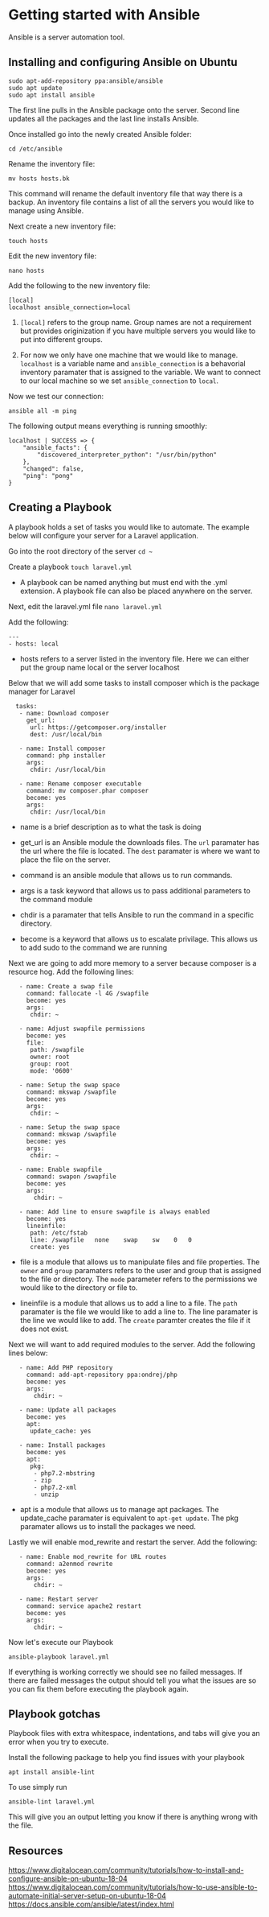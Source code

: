 # Getting started with Ansible
Ansible is a server automation tool.

## Installing and configuring Ansible on Ubuntu
```
sudo apt-add-repository ppa:ansible/ansible
sudo apt update
sudo apt install ansible
```
The first line pulls in the Ansible package onto the server. Second line updates all the packages and the last line installs Ansible.

Once installed go into the newly created Ansible folder:
```
cd /etc/ansible
```
Rename the inventory file:
```
mv hosts hosts.bk
```
This command will rename the default inventory file that way there is a backup. An inventory file contains a list of all the servers you would like to manage using Ansible.

Next create a new inventory file:
```
touch hosts
````
Edit the new inventory file:

```
nano hosts
```

Add the following to the new inventory file:
```
[local]
localhost ansible_connection=local
```
1. ```[local]``` refers to the group name. Group names are not a requirement but provides originization if you have multiple servers you would like to put into different groups.

2. For now we only have one machine that we would like to manage. ```localhost``` is a variable name and ```ansible_connection``` is a behavorial inventory paramater that is assigned to the variable. We want to connect to our local machine so we set ```ansible_connection``` to ```local```.

Now we test our connection:
```
ansible all -m ping
```

The following output means everything is running smoothly:
```
localhost | SUCCESS => {
    "ansible_facts": {
        "discovered_interpreter_python": "/usr/bin/python"
    }, 
    "changed": false, 
    "ping": "pong"
}
```


## Creating a Playbook

A playbook holds a set of tasks you would like to automate. The example below will configure your server for a Laravel application.

Go into the root directory of the server ``` cd ~ ```

Create a playbook  ```touch laravel.yml```

* A playbook can be named anything but must end with the .yml extension. A playbook file can also be placed anywhere on the server.

Next, edit the laravel.yml file ```nano laravel.yml```

Add the following:
```
---
- hosts: local
```
* hosts refers to a server listed in the inventory file. Here we can either put the group name local or the server localhost 

Below that  we will add some tasks to install composer which is the package manager for Laravel
```
  tasks:
   - name: Download composer
     get_url:
      url: https://getcomposer.org/installer
      dest: /usr/local/bin

   - name: Install composer
     command: php installer
     args:
      chdir: /usr/local/bin

   - name: Rename composer executable
     command: mv composer.phar composer
     become: yes
     args:
      chdir: /usr/local/bin
```

* name is a brief description as to what the task is doing

* get_url is an Ansible module the downloads files. The ```url``` paramater has the url where the file is located. The ```dest``` paramater is where we want to place the file on the server.

* command is an ansible module that allows us to run commands. 

* args is a task keyword that allows us to pass additional parameters to the command module

* chdir is a paramater that tells Ansible to run the command in a specific directory. 

* become is a keyword that allows us to escalate privilage. This allows us to add sudo to the command we are running

Next we are going to add more memory to a server because composer is a resource hog. Add the following lines:

```
   - name: Create a swap file
     command: fallocate -l 4G /swapfile
     become: yes
     args:
      chdir: ~

   - name: Adjust swapfile permissions
     become: yes
     file:
      path: /swapfile
      owner: root
      group: root
      mode: '0600'

   - name: Setup the swap space
     command: mkswap /swapfile
     become: yes
     args:
      chdir: ~
      
   - name: Setup the swap space
     command: mkswap /swapfile
     become: yes
     args:
      chdir: ~

   - name: Enable swapfile
     command: swapon /swapfile
     become: yes
     args:
       chdir: ~

   - name: Add line to ensure swapfile is always enabled
     become: yes
     lineinfile:
      path: /etc/fstab
      line: /swapfile   none    swap    sw    0   0
      create: yes
```

* file is a module that allows us to manipulate files and file properties. The ```owner``` and ```group``` paramaters refers to the user and group that is assigned to the file or directory. The ```mode``` parameter refers to the permissions we would like to the directory or file to.

* lineinfile is a module that allows us to add a line to a file. The ```path``` paramater is the file we would like to add a line to. The line paramater is the line we would like to add. The ```create``` paramter creates the file if it does not exist.

Next we will want to add required modules to the server. Add the following lines below:

```
   - name: Add PHP repository
     command: add-apt-repository ppa:ondrej/php
     become: yes
     args:
       chdir: ~

   - name: Update all packages
     become: yes
     apt:
      update_cache: yes

   - name: Install packages
     become: yes
     apt:
      pkg:
       - php7.2-mbstring
       - zip
       - php7.2-xml
       - unzip

```

* apt is a module that allows us to manage apt packages. The update_cache paramater is equivalent to ```apt-get update```. The pkg paramater allows us to install the packages we need.

Lastly we will enable mod_rewrite and restart the server. Add the following:

```
   - name: Enable mod_rewrite for URL routes
     command: a2enmod rewrite
     become: yes
     args:
       chdir: ~

   - name: Restart server
     command: service apache2 restart
     become: yes
     args:
       chdir: ~
```

Now let's execute our Playbook

```
ansible-playbook laravel.yml
```

If everything is working correctly we should see no failed messages. If there are failed messages the output should tell you what the issues are so you can fix them before executing the playbook again.

## Playbook gotchas

Playbook files with extra whitespace, indentations, and tabs will give you an error when you  try to execute.

Install the following package to help you find issues with your playbook

```
apt install ansible-lint
```

To use simply run

```
ansible-lint laravel.yml
```

This will give you an output letting you know if there is anything wrong with the file.




## Resources
https://www.digitalocean.com/community/tutorials/how-to-install-and-configure-ansible-on-ubuntu-18-04
https://www.digitalocean.com/community/tutorials/how-to-use-ansible-to-automate-initial-server-setup-on-ubuntu-18-04
https://docs.ansible.com/ansible/latest/index.html

